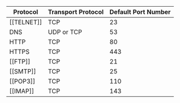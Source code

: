 
| **Protocol** | **Transport Protocol** | **Default Port Number** |
| ------------ | ---------------------- | ----------------------- |
| [[TELNET]]   | TCP                    | 23                      |
| DNS          | UDP or TCP             | 53                      |
| HTTP         | TCP                    | 80                      |
| HTTPS        | TCP                    | 443                     |
| [[FTP]]      | TCP                    | 21                      |
| [[SMTP]]     | TCP                    | 25                      |
| [[POP3]]     | TCP                    | 110                     |
| [[IMAP]]     | TCP                    | 143                     |
